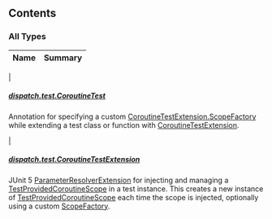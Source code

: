 

## Contents

### All Types

| Name | Summary |
|---|---|
|

##### [dispatch.test.CoroutineTest](../dispatch.test/-coroutine-test/index.md)

Annotation for specifying a custom [CoroutineTestExtension.ScopeFactory](https://rbusarow.github.io/Dispatch/dispatch-test/dispatch.test/-coroutine-test-extension/-scope-factory/index.md) while
extending a test class or function with [CoroutineTestExtension](https://rbusarow.github.io/Dispatch/dispatch-test/dispatch.test/-coroutine-test-extension/index.md).


|

##### [dispatch.test.CoroutineTestExtension](../dispatch.test/-coroutine-test-extension/index.md)

JUnit 5 [ParameterResolver](https://kotlinlang.org/api/latest/jvm/stdlib/kotlin.io/java.io.-file/extension.html)[Extension](https://junit.org/junit5/docs/current/api/org/junit/jupiter/api/extension/Extension.html) for injecting and managing a [TestProvidedCoroutineScope](https://rbusarow.github.io/Dispatch/dispatch-test/dispatch.test/-test-provided-coroutine-scope/index.md) in a test instance.
This creates a new instance of [TestProvidedCoroutineScope](https://rbusarow.github.io/Dispatch/dispatch-test/dispatch.test/-test-provided-coroutine-scope/index.md) each time the scope is injected, optionally using a custom [ScopeFactory](https://rbusarow.github.io/Dispatch/dispatch-test/dispatch.test/-coroutine-test-extension/-scope-factory/index.md).


